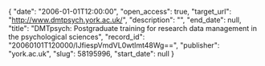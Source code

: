 {
  "date": "2006-01-01T12:00:00", 
  "open_access": true, 
  "target_url": "http://www.dmtpsych.york.ac.uk/", 
  "description": "", 
  "end_date": null, 
  "title": "DMTpsych: Postgraduate training for research data management in the psychological sciences", 
  "record_id": "20060101T120000/IJfiespVmdVL0wtlmt48Wg==", 
  "publisher": "york.ac.uk", 
  "slug": 58195996, 
  "start_date": null
}

